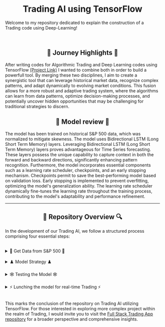 <h1 align="center">Trading AI using TensorFlow</h1>

<p>Welcome to my repository dedicated to explain the construction of a Trading code using Deep-Learning!

</p>



<br>

<h2 align="center">🌅 Journey Highlights 🌅</h2>
<p>
After writing codes for Algorithmic Trading and Deep Learning codes using TensorFlow <a href="https://github.com/trystan-geoffre/Deep-Learning-TensorFlow">(Project Link)</a> I wanted to combine both in order to build a powerfull tool. By merging these two disciplines, I aim to create a synergistic tool that can leverage historical market data, recognize complex patterns, and adapt dynamically to evolving market conditions. This fusion allows for a more robust and adaptive trading system, where the algorithms can learn from data patterns, optimize decision-making processes, and potentially uncover hidden opportunities that may be challenging for traditional strategies to discern.
  

<h2 align ="center">🎯 Model review 🎯 </h2>


 The model has been trained on historical S&P 500 data, which was normalized to mitigate skewness. The model uses Bidirectional LSTM (Long Short Term Memory) layers. Leveraging Bidirectional LSTM (Long Short Term Memory) layers proves advantageous for Time Series forecasting. These layers possess the unique capability to capture context in both the forward and backward directions, significantly enhancing pattern recognition. Furthermore, the model incorporates essential components such as a learning rate scheduler, checkpoints, and an early stopping mechanism. Checkpoints permit to save the best-performing model based on validation loss. Early stopping is implemented to prevent overfitting, optimizing the model's generalization ability. The learning rate scheduler dynamically fine-tunes the learning rate throughout the training process, contributing to the model's adaptability and performance refinement.

---


<h2 align="center">🔎 Repository Overview 🔍</h2>

In the development of our Trading AI, we follow a structured process comprising four essential steps:

<br>

<details>
  <h2 align="center">📜 Get Data from S&P 500 📜</h2>
  
  <summary> 📜 Get Data from S&P 500 📜</summary> 

  <p>
First you must create a file called "config.py" where you will reiseign API_KEY, SECRET_KEY , OAUTH_TOKEN for Alpaca API.

Then use "Get_DataS&P.py". The code utilizes the yfinance library to download historical stock price data for companies listed in the S&P 500 index. The list of S&P 500 tickers is obtained from Wikipedia. The script defines a date range for the last 5 years and creates a directory to store the downloaded data. It then iterates through each S&P 500 company, downloads its historical data using yfinance, and saves it as a CSV file in the specified directory. <a href="https://github.com/trystan-geoffre/Trading-AI-TensorFlow/blob/master/Get_Data-S%26P.py"> Code Link</a>
  </p>
  <br>
</details>

<br>

<details>
  <h2 align="center">♟️ Model Strategy ♟️</h2>
  
  <summary> ♟️ Model Strategy ♟️</summary> 

  <p>
The Python script "Model_Strategy.py" is designed to construct a deep learning model for time series forecasting using historical stock price data from S&P 500 companies. Helper functions are defined for data normalization and creating windowed datasets. The main model function reads historical stock data, normalizes it, and splits it into training and validation sets. Then we define a Bidirectional LSTM model with multiple layers and compil it. The model is trained using windowed datasets, incorporating callbacks such as learning rate scheduling, early stopping, and model checkpointing. The trained model is saved as "mymodel.h5" for future use. Overall, the script showcases the construction of an effective deep learning model for time series forecasting, utilizing advanced features and callbacks for enhanced performance.<a href="https://github.com/trystan-geoffre/Trading-AI-TensorFlow/blob/master/Model_Strategy.py"> Code Link</a>
  </p>
  <br>
</details>

<br>

<details>
  <h2 align="center">🕸️ Testing the Model 🕸️</h2>
  
  <summary> 🕸️ Testing the Model 🕸️</summary> 

  <p>
In the "Test_Model" script, we initiate the process by downloading time series data, performing normalization, and dividing it into distinct training and testing sets. Following this, the pre-trained deep learning model, we saved as "mymodel.h5," is loaded. Subsequently, the model is employed to generate predictions on the test dataset, and these predictions are then denormalized. The evaluation of model performance is conducted through the computation of the Mean Absolute Error (MAE) using NumPy arrays, providing insights into the accuracy of the predictions in comparison to the actual test data. <a href="https://github.com/trystan-geoffre/Trading-AI-TensorFlow/blob/master/Test_Model.py"> Code Link</a>
  </p>
  <br>
</details>

<br>

<details>
  <h2 align="center">⚡️ Lunching the model for real-time Trading ⚡️ </h2>
  
  <summary> ⚡️ Lunching the model for real-time Trading ⚡️</summary> 
<p>
The code "Live_Trading.py" begins by loading the pre-trained deep learning model ("mymodel.h5") to make predictions. The trading strategy is based on these predictions, with specific conditions triggering buy and sell orders. Additionally, the script includes backtesting functionality, connecting to the Alpaca API for live trading, and a schedule for running the trading strategy at regular intervals. The main execution section initiates live trading with predefined trading pairs like AAPL, SPY, MSFT, and META. The script is designed to operate continuously, running the trading strategy based on the specified time frame. <a href="https://github.com/trystan-geoffre/Trading-AI-TensorFlow/blob/master/Live_Trading.py"> Code Link</a>
  </p>
  <br>
</details>

<br>

This marks the conclusion of the repository on Trading AI utilizing TensorFlow. For those interested in exploring more complex project within the realm of Trading, I would invite you to visit the <a href="https://github.com/trystan-geoffre/Full-Stack-Trading-App">Full Stack Trading App repository</a> for a broader perspective and comprehensive insights.

  
